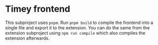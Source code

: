 # Timey frontend

This subproject uses `pnpm`. Run `pnpm build` to compile the frontend into a single file and export it to the extension. You can do the same from the extension subproject using `npm run compile` which also compiles the extension afterwards.
